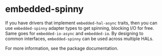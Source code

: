 # embedded-spinny

If you have drivers that implement `embedded-hal-async` traits, then you can use
`embedded-spinny` adapter types to get spinning, blocking I/O for free. Same
goes for `embedded-io-async` and `embedded-io`. By designing to common
interfaces, `embedded-spinny` can be used across multiple HALs.

For more information, see the package documentation.

